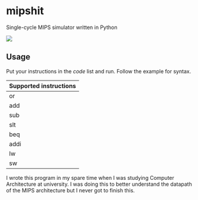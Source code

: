# mipshit
Single-cycle MIPS simulator written in Python

![](https://files.catbox.moe/xq0nt3.gif)

## Usage
Put your instructions in the _code_ list and run. Follow the example for syntax.

|Supported instructions|
|------|
|or|
|add|
|sub|
|slt|
|beq|
|addi|
|lw|
|sw|

I wrote this program in my spare time when I was studying Computer Architecture at university. I was doing this to better understand the datapath of the MIPS architecture but I never got to finish this.
